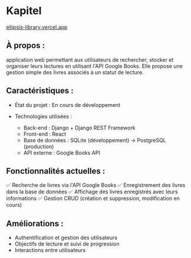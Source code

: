 # Kapitel
<a href="https://ellipsis-library.vercel.app/">ellipsis-library.vercel.app</a>

## À propos :
application web permettant aux utilisateurs de rechercher, stocker et organiser leurs lectures en utilisant l'API Google Books. Elle propose une gestion simple des livres associés à un statut de lecture.
## Caractéristiques :
- État du projet : En cours de développement
    
- Technologies utilisées :
  - Back-end : Django + Django REST Framework
  - Front-end : React
  - Base de données : SQLite (développement) → PostgreSQL (production)
  - API externe : Google Books API

## Fonctionnalités actuelles :
✅ Recherche de livres via l'API Google Books
✅ Enregistrement des livres dans la base de données
✅ Affichage des livres enregistrés avec leurs informations
✅ Gestion CRUD (création et suppression, modification en cours)

## Améliorations : 
- Authentification et gestion des utilisateurs
- Objectifs de lecture et suivi de progression
- Interactions entre utilisateurs
